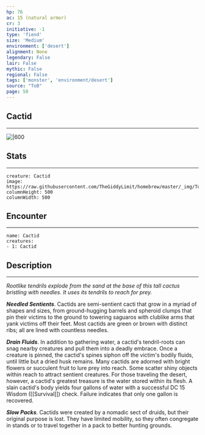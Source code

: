 ```yaml
---
hp: 76
ac: 15 (natural armor)
cr: 3
initiative: -1
type: 'fiend'    
size: 'Medium'
environment: ['desert']
alignment: None
legendary: False
lair: False
mythic: False
regional: False
tags: ['monster', 'environment/desert']
source: "ToB"
page: 50
---
```


## Cactid
---

![|600](https://raw.githubusercontent.com/TheGiddyLimit/homebrew/master/_img/ToB/Cactid.webp)

## Stats
---

```statblock
creature: Cactid
image: https://raw.githubusercontent.com/TheGiddyLimit/homebrew/master/_img/ToB/token/Cactid.png
columnHeight: 500
columnWidth: 500
```

## Encounter
---

```encounter-table
name: Cactid
creatures:
- 1: Cactid
```

## Description
---
_Rootlike tendrils explode from the sand at the base of this tall cactus bristling with needles. It uses its tendrils to reach for prey._

**_Needled Sentients_**. Cactids are semi-sentient cacti that grow in a myriad of shapes and sizes, from ground-hugging barrels and spheroid clumps that pin their victims to the ground to towering saguaros with clublike arms that yank victims off their feet. Most cactids are green or brown with distinct ribs; all are lined with countless needles.

**_Drain Fluids_**. In addition to gathering water, a cactid's tendril-roots can snag nearby creatures and pull them into a deadly embrace. Once a creature is pinned, the cactid's spines siphon off the victim's bodily fluids, until little but a dried husk remains. Many cactids are adorned with bright flowers or succulent fruit to lure prey into reach. Some scatter shiny objects within reach to attract sentient creatures. For those traveling the desert, however, a cactid's greatest treasure is the water stored within its flesh. A slain cactid's body yields four gallons of water with a successful DC 15 Wisdom ([[Survival]]) check. Failure indicates that only one gallon is recovered.

**_Slow Packs_**. Cactids were created by a nomadic sect of druids, but their original purpose is lost. They have limited mobility, so they often congregate in stands or to travel together in a pack to better hunting grounds.






